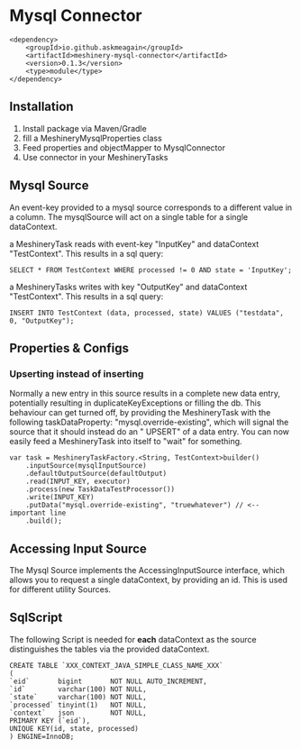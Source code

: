 # Mysql Connector

    <dependency>
        <groupId>io.github.askmeagain</groupId>
        <artifactId>meshinery-mysql-connector</artifactId>
        <version>0.1.3</version>
        <type>module</type>
    </dependency>

## Installation

1. Install package via Maven/Gradle
2. fill a MeshineryMysqlProperties class
4. Feed properties and objectMapper to MysqlConnector
5. Use connector in your MeshineryTasks

## Mysql Source

An event-key provided to a mysql source corresponds to a different value in a column. The mysqlSource will act on a
single table for a single dataContext.

a MeshineryTask reads with event-key "InputKey" and dataContext "TestContext". This results in a sql query:

    SELECT * FROM TestContext WHERE processed != 0 AND state = 'InputKey';

a MeshineryTasks writes with key "OutputKey" and dataContext "TestContext". This results in a sql query:

    INSERT INTO TestContext (data, processed, state) VALUES ("testdata", 0, "OutputKey");

## Properties & Configs

### Upserting instead of inserting

Normally a new entry in this source results in a complete new data entry, potentially resulting in
duplicateKeyExceptions or filling the db. This behaviour can get turned off, by providing the MeshineryTask with the
following taskDataProperty: "mysql.override-existing", which will signal the source that it should instead do an "
UPSERT" of a data entry. You can now easily feed a MeshineryTask into itself to "wait" for something.

    var task = MeshineryTaskFactory.<String, TestContext>builder()
        .inputSource(mysqlInputSource)
        .defaultOutputSource(defaultOutput)
        .read(INPUT_KEY, executor)
        .process(new TaskDataTestProcessor())
        .write(INPUT_KEY)
        .putData("mysql.override-existing", "truewhatever") // <-- important line
        .build();

## Accessing Input Source

The Mysql Source implements the AccessingInputSource interface, which allows you to request a single dataContext, by
providing an id. This is used for different utility Sources.

## SqlScript

The following Script is needed for **each** dataContext as the source 
distinguishes the tables via the provided
dataContext.

    CREATE TABLE `XXX_CONTEXT_JAVA_SIMPLE_CLASS_NAME_XXX`
    (
    `eid`       bigint       NOT NULL AUTO_INCREMENT,
    `id`        varchar(100) NOT NULL,
    `state`     varchar(100) NOT NULL,
    `processed` tinyint(1)   NOT NULL,
    `context`   json         NOT NULL,
    PRIMARY KEY (`eid`),
    UNIQUE KEY(id, state, processed)
    ) ENGINE=InnoDB;
